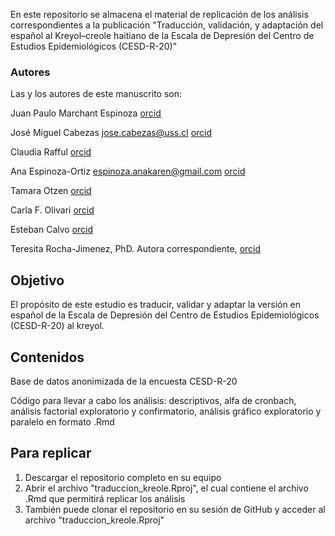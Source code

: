 En este repositorio se almacena el material de replicación de los análisis correspondientes a la publicación "Traducción, validación, y adaptación del español al Kreyol–creole haitiano de la Escala de Depresión del Centro de Estudios Epidemiológicos (CESD-R-20)"

### Autores

Las y los autores de este manuscrito son: 


Juan Paulo Marchant Espinoza [orcid](https://orcid.org/0000-0001-6651-7086)


José Miguel Cabezas [jose.cabezas@uss.cl](mailto://jose.cabezas@uss.cl) [orcid](https://orcid.org/0000-0002-9173-0564)


Claudia Rafful [orcid](https://orcid.org/0000-0003-0083-7276)


Ana Espinoza-Ortiz [espinoza.anakaren@gmail.com](espinoza.anakaren@gmail.com) [orcid](https://orcid.org/0000-0001-9222-691X)


Tamara Otzen [orcid](https://orcid.org/0000-0001-6014-1241)


Carla F. Olivari [orcid](https://orcid.org/0000-0002-0461-0856)


Esteban Calvo [orcid](https://orcid.org/0000-0002-2382-5553)


Teresita Rocha-Jimenez, PhD. Autora correspondiente, [orcid](https://orcid.org/0000-0003-2455-2865)

## Objetivo

El propósito de este estudio es traducir, validar y adaptar la versión en español de la Escala de Depresión del Centro de Estudios Epidemiológicos (CESD-R-20) al kreyol.

## Contenidos

Base de datos anonimizada de la encuesta CESD-R-20 

Código para llevar a cabo los análisis: descriptivos, alfa de cronbach, análisis factorial exploratorio y confirmatorio, análisis gráfico exploratorio y paralelo en formato .Rmd

## Para replicar

1. Descargar el repositorio completo en su equipo
2. Abrir el archivo "traduccion_kreole.Rproj", el cual contiene el archivo .Rmd que permitirá replicar los análisis
3. También puede clonar el repositorio en su sesión de GitHub y acceder al archivo "traduccion_kreole.Rproj"



